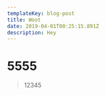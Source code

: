 ```yaml
---
templateKey: blog-post
title: Woot
date: 2019-04-01T00:25:15.891Z
description: Hey
---
```

# 5555

> 12345
